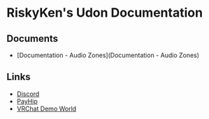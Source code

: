 # RiskyKen's Udon Documentation

## Documents

- [Documentation - Audio Zones](Documentation - Audio Zones)

## Links

- [Discord](https://discord.gg/tDgEmFZp5z)
- [PayHip](https://payhip.com/RiskyKen)
- [VRChat Demo World](https://vrchat.com/home/world/wrld_c220f9c7-f451-403b-bfae-89165c0eca5d)
